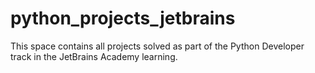 # python_projects_jetbrains
This space contains all projects solved as part of the Python Developer track in the JetBrains Academy learning.
